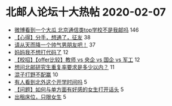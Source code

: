 # 北邮人论坛十大热帖 2020-02-07

- [微博看到一个大瓜 北京通信类top学校不是我邮吗](https://bbs.byr.cn/article/Feeling/3138217) 146
- [【心得】分手，想通了，征友](https://bbs.byr.cn/article/Talking/6181801) 38
- [请从天而降一个帅气男朋友吧！](https://bbs.byr.cn/article/Friends/1951923) 37
- [妈妈我不想打代码了](https://bbs.byr.cn/article/Picture/3254773) 12
- [【校招】【offer比较】教师 vs 央企 vs 国企 vs 军工](https://bbs.byr.cn/article/Job/2077103) 12
- [想问北邮研究生重复率要求是多少以内？](https://bbs.byr.cn/article/Paper/22816) 11
- [混子打野不配赢](https://bbs.byr.cn/article/LOL/28333) 10
- [有人看到北外这个开学时间吗](https://bbs.byr.cn/article/AimGraduate/1179817) 5
- [【问题】如何与单方面有好感的女生打开话头](https://bbs.byr.cn/article/Peking/264235) 5
- [出租床位，只限女生](https://bbs.byr.cn/article/Home/122441) 5


